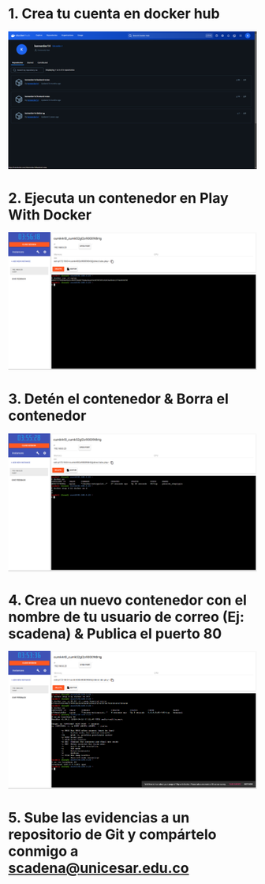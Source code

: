 # 1. Crea tu cuenta en docker hub

![Crear cuenta en Docker Hub](images/docker-hub.png)

# 2. Ejecuta un contenedor en Play With Docker

![Ejecutar un contenedor](images/run-container.png)

# 3. Detén el contenedor & Borra el contenedor

![Detener y eliminar un contenedor](images/stop-delete-container.png)

# 4. Crea un nuevo contenedor con el nombre de tu usuario de correo (Ej: scadena) & Publica el puerto 80

![Publicar el puerto 80](images/create-expose-80.png)

# 5. Sube las evidencias a un repositorio de Git y compártelo conmigo a scadena@unicesar.edu.co
